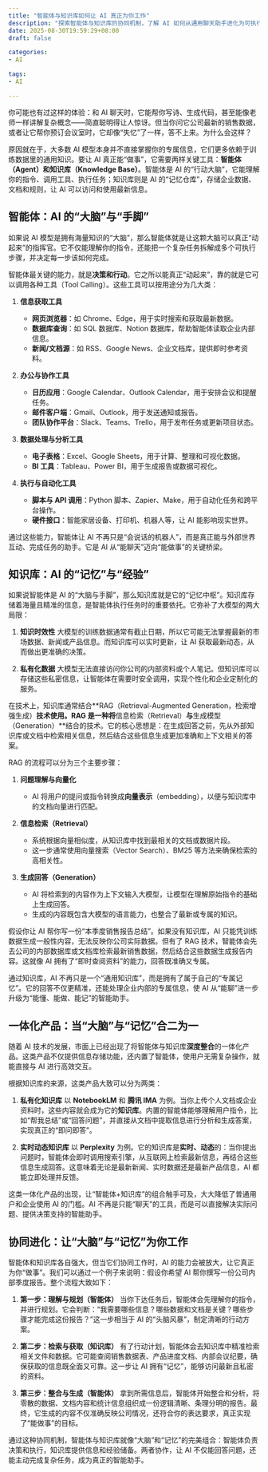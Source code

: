```yaml
---
title: "智能体与知识库如何让 AI 真正为你工作"
description: "探索智能体与知识库的协同机制，了解 AI 如何从通用聊天助手进化为可执行任务的智能助手。"
date: 2025-08-30T19:59:29+08:00
draft: false

categories:
- AI

tags:
- AI

---
```


你可能也有过这样的体验：和 AI 聊天时，它能帮你写诗、生成代码，甚至能像老师一样讲解复杂概念——简直聪明得让人惊讶。但当你问它公司最新的销售数据，或者让它帮你预订会议室时，它却像“失忆”了一样，答不上来。为什么会这样？

原因就在于，大多数 AI 模型本身并不直接掌握你的专属信息，它们更多依赖于训练数据里的通用知识。要让 AI 真正能“做事”，它需要两样关键工具：**智能体（Agent）和知识库（Knowledge Base）**。智能体是 AI 的“行动大脑”，它能理解你的指令、调用工具、执行任务；知识库则是 AI 的“记忆仓库”，存储企业数据、文档和规则，让 AI 可以访问和使用最新信息。


## 智能体：AI 的“大脑”与“手脚”

如果说 AI 模型是拥有海量知识的“大脑”，那么智能体就是让这颗大脑可以真正“动起来”的指挥官。它不仅能理解你的指令，还能把一个复杂任务拆解成多个可执行步骤，并决定每一步该如何完成。

智能体最关键的能力，就是**决策和行动**。它之所以能真正“动起来”，靠的就是它可以调用各种工具（Tool Calling）。这些工具可以按用途分为几大类：

1. **信息获取工具**

   * **网页浏览器**：如 Chrome、Edge，用于实时搜索和获取最新数据。
   * **数据库查询**：如 SQL 数据库、Notion 数据库，帮助智能体读取企业内部信息。
   * **新闻/文档源**：如 RSS、Google News、企业文档库，提供即时参考资料。

2. **办公与协作工具**

   * **日历应用**：Google Calendar、Outlook Calendar，用于安排会议和提醒任务。
   * **邮件客户端**：Gmail、Outlook，用于发送通知或报告。
   * **团队协作平台**：Slack、Teams、Trello，用于发布任务或更新项目状态。

3. **数据处理与分析工具**

   * **电子表格**：Excel、Google Sheets，用于计算、整理和可视化数据。
   * **BI 工具**：Tableau、Power BI，用于生成报告或数据可视化。

4. **执行与自动化工具**

   * **脚本与 API 调用**：Python 脚本、Zapier、Make，用于自动化任务和跨平台操作。
   * **硬件接口**：智能家居设备、打印机、机器人等，让 AI 能影响现实世界。

通过这些能力，智能体让 AI 不再只是“会说话的机器人”，而是真正能与外部世界互动、完成任务的助手。它是 AI 从“能聊天”迈向“能做事”的关键桥梁。


## 知识库：AI 的“记忆”与“经验”

如果说智能体是 AI 的“大脑与手脚”，那么知识库就是它的“记忆中枢”。知识库存储着海量且精准的信息，是智能体执行任务时的重要依托。它弥补了大模型的两大局限：

1. **知识时效性**
   大模型的训练数据通常有截止日期，所以它可能无法掌握最新的市场数据、新闻或产品信息。而知识库可以实时更新，让 AI 获取最新动态，从而做出更准确的决策。

2. **私有化数据**
   大模型无法直接访问你公司的内部资料或个人笔记。但知识库可以存储这些私密信息，让智能体在需要时安全调用，实现个性化和企业定制化的服务。

在技术上，知识库通常结合**RAG（Retrieval-Augmented Generation，检索增强生成）**技术使用。RAG 是一种将**信息检索（Retrieval）**与**生成模型（Generation）**结合的技术。它的核心思想是：在生成回答之前，先从外部知识库或文档中检索相关信息，然后结合这些信息生成更加准确和上下文相关的答案。

RAG 的流程可以分为三个主要步骤：

1. **问题理解与向量化**

   * AI 将用户的提问或指令转换成**向量表示**（embedding），以便与知识库中的文档向量进行匹配。

2. **信息检索（Retrieval）**

   * 系统根据向量相似度，从知识库中找到最相关的文档或数据片段。
   * 这一步通常使用向量搜索（Vector Search）、BM25 等方法来确保检索的高相关性。

3. **生成回答（Generation）**

   * AI 将检索到的内容作为上下文输入大模型，让模型在理解原始指令的基础上生成回答。
   * 生成的内容既包含大模型的语言能力，也整合了最新或专属的知识。



假设你让 AI 帮你写一份“本季度销售报告总结”。如果没有知识库，AI 只能凭训练数据生成一般性内容，无法反映你公司实际数据。但有了 RAG 技术，智能体会先去公司的内部数据库或文档库检索最新销售数据，然后结合这些数据生成报告内容。这就像 AI 拥有了“即时查阅资料”的能力，回答既准确又专属。

通过知识库，AI 不再只是一个“通用知识库”，而是拥有了属于自己的“专属记忆”。它的回答不仅更精准，还能处理企业内部的专属信息，使 AI 从“能聊”进一步升级为“能懂、能做、能记”的智能助手。


## 一体化产品：当“大脑”与“记忆”合二为一

随着 AI 技术的发展，市面上已经出现了将智能体与知识库**深度整合**的一体化产品。这类产品不仅提供信息存储功能，还内置了智能体，使用户无需复杂操作，就能直接与 AI 进行高效交互。

根据知识库的来源，这类产品大致可以分为两类：

1. **私有化知识库**
   以 **NotebookLM** 和 **腾讯 IMA** 为例。当你上传个人文档或企业资料时，这些内容就会成为它的**知识库**。内置的智能体能够理解用户指令，比如“帮我总结”或“回答问题”，并直接从文档中提取信息进行分析和生成答案，实现真正的“即问即答”。

2. **实时动态知识库**
   以 **Perplexity** 为例。它的知识库是**实时、动态**的：当你提出问题时，智能体会即时调用搜索引擎，从互联网上检索最新信息，再结合这些信息生成回答。这意味着无论是最新新闻、实时数据还是最新产品信息，AI 都能立即处理并反馈。

这类一体化产品的出现，让“智能体+知识库”的组合触手可及，大大降低了普通用户和企业使用 AI 的门槛。AI 不再是只能“聊天”的工具，而是可以直接解决实际问题、提供决策支持的智能助手。



## 协同进化：让“大脑”与“记忆”为你工作

智能体和知识库各自强大，但当它们协同工作时，AI 的能力会被放大，让它真正为你“做事”。我们可以通过一个例子来说明：假设你希望 AI 帮你撰写一份公司内部季度报告。整个流程大致如下：

1. **第一步：理解与规划（智能体）**
   当你下达任务后，智能体会先理解你的指令，并进行规划。它会判断：“我需要哪些信息？哪些数据和文档是关键？哪些步骤才能完成这份报告？”这一步相当于 AI 的“头脑风暴”，制定清晰的行动方案。

2. **第二步：检索与获取（知识库）**
   有了行动计划，智能体会去知识库中精准检索相关文件和数据。它可能查阅销售数据表、产品进度文档、内部会议纪要，确保获取的信息既全面又可靠。这一步让 AI 拥有“记忆”，能够访问最新且私密的资料。

3. **第三步：整合与生成（智能体）**
   拿到所需信息后，智能体开始整合和分析，将零散的数据、文档内容和统计信息组织成一份逻辑清晰、条理分明的报告。最终，它生成的内容不仅准确反映公司情况，还符合你的表达要求，真正实现了“能做事”的目标。

通过这种协同机制，智能体与知识库就像“大脑”和“记忆”的完美组合：智能体负责决策和执行，知识库提供信息和经验储备。两者协作，让 AI 不仅能回答问题，还能主动完成复杂任务，成为真正的智能助手。
